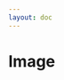 ```yaml
---
layout: doc
---
```

# Image

<script setup lang="ts">
import VPButton from 'vitepress/dist/client/theme-default/components/VPButton.vue';
import { onMounted, ref } from 'vue';
import { ImageWatermark } from '../../src';
import imageSrc from '../public/image.png';

let watermark = null;
let imgDom = null;
const isFirst = ref(true);

onMounted(() => {
  imgDom = document.querySelector('.image');
  imgDom.addEventListener('load', () => {
    if (!isFirst.value) {
      return
    }
    watermark = new ImageWatermark({
      // content: 'my watermark',
      contentType: 'image',
      image: 'https://cdn.jsdelivr.net/gh/zhensherlock/oss@main/uPic/github-mkWBiK.png',
      imageWidth: 200,
      width: imgDom.width,
      height: imgDom.height,
      dom: imgDom,
      rotate: 0,
      lineHeight: 50,
      translatePlacement: 'bottom-end',
      shadowStyle: {
        "shadowBlur": 10,
        "shadowColor": "#FFFFFFFF",
        "shadowOffsetX": 0,
        "shadowOffsetY": 0
      }
    });
    isFirst.value = false
  });
});

const handleAddWatermark = () => {
  watermark.create();
};
const handleRemoveWatermark = () => {
  watermark.destroy();
};
</script>
<div>
  <img class="image" :src="imageSrc" >
</div>
<el-space style="margin-top: 10px;">
  <VPButton text="Add Watermark" @click="handleAddWatermark"></VPButton>
  <VPButton text="Remove Watermark" @click="handleRemoveWatermark"></VPButton>
</el-space>
